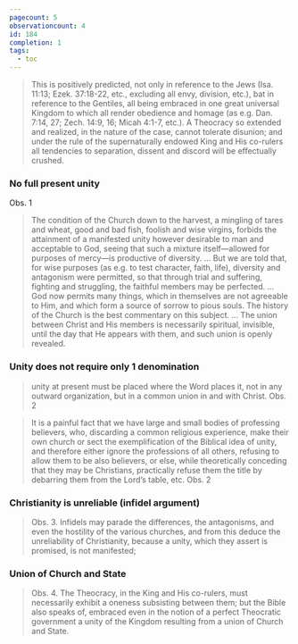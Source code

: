 ```yaml
---
pagecount: 5
observationcount: 4
id: 184
completion: 1
tags:
  - toc
---
```

>This is positively predicted, not only in reference to the Jews (Isa. 11:13; Ezek. 37:18-22, etc., excluding all envy, division, etc.), bat in reference to the Gentiles, all being embraced in one great universal Kingdom to which all render obedience and homage (as e.g. Dan. 7:14, 27; Zech. 14:9, 16; Micah 4:1-7, etc.). A Theocracy so extended and realized, in the nature of the case, cannot tolerate disunion; and under the rule of the supernaturally endowed King and His co-rulers all tendencies to separation, dissent and discord will be effectually crushed.
### No full present unity
Obs. 1
>The condition of the Church down to the harvest, a mingling of tares and wheat, good and bad fish, foolish and wise virgins, forbids the attainment of a manifested unity however desirable to man and acceptable to God, seeing that such a mixture itself—allowed for purposes of mercy—is productive of diversity.
>...
>But we are told that, for wise purposes (as e.g. to test character, faith, life), diversity and antagonism were permitted, so that through trial and suffering, fighting and struggling, the faithful members may be perfected.
>...
>God now permits many things, which in themselves are not agreeable to Him, and which form a source of sorrow to pious souls. The history of the Church is the best commentary on this subject.
>...
>The union between Christ and His members is necessarily spiritual, invisible, until the day that He appears with them, and such union is openly revealed.
### Unity does not require only 1 denomination
>unity at present must be placed where the Word places it, not in any outward organization, but in a common union in and with Christ.
>Obs. 2

>It is a painful fact that we have large and small bodies of professing believers, who, discarding a common religious experience, make their own church or sect the exemplification of the Biblical idea of unity, and therefore either ignore the professions of all others, refusing to allow them to be also believers, or else, while theoretically conceding that they may be Christians, practically refuse them the title by debarring them from the Lord’s table, etc.
>Obs. 2
### Christianity is unreliable (infidel argument)
>Obs. 3. Infidels may parade the differences, the antagonisms, and even the hostility of the various churches, and from this deduce the unreliability of Christianity, because a unity, which they assert is promised, is not manifested;
### Union of Church and State
>Obs. 4. The Theocracy, in the King and His co-rulers, must necessarily exhibit a oneness subsisting between them; but the Bible also speaks of, embraced even in the notion of a perfect Theocratic government a unity of the Kingdom resulting from a union of Church and State.





